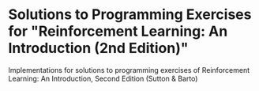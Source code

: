 # Solutions to Programming Exercises for "Reinforcement Learning: An Introduction (2nd Edition)"
Implementations for solutions to programming exercises of Reinforcement Learning: An Introduction, Second Edition (Sutton &amp; Barto)
